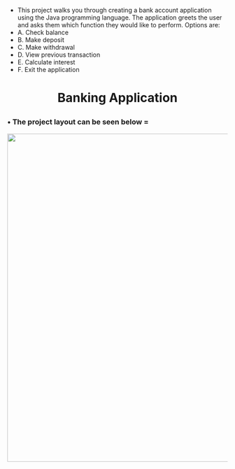 
- This project walks you through creating a bank account application using the Java programming language. The application greets the user and asks them which function they would like to perform. Options are:
- A. Check balance
- B. Make deposit
- C. Make withdrawal 
- D. View previous transaction
- E. Calculate interest
- F. Exit the application

# <p align = "center" > Banking Application </p>   

###  • The project layout can be seen below = 


<p align = "center" >
<img src=""width ="750" height="750" />
